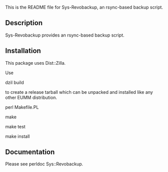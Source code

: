 This is the README file for Sys-Revobackup,
an rsync-based backup script.

## Description

Sys-Revobackup provides an rsync-based backup script.

## Installation

This package uses Dist::Zilla.

Use

dzil build

to create a release tarball which can be
unpacked and installed like any other EUMM
distribution.

perl Makefile.PL

make

make test

make install

## Documentation

Please see perldoc Sys::Revobackup.

